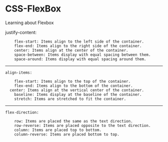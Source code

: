 # CSS-FlexBox
Learning about Flexbox

justify-content:    

    	flex-start: Items align to the left side of the container.
    	flex-end: Items align to the right side of the container.
    	center: Items align at the center of the container.
    	space-between: Items display with equal spacing between them.
    	space-around: Items display with equal spacing around them.
----------------------------------------------------------------------------
	
	align-items:

    	flex-start: Items align to the top of the container.
    	flex-end: Items align to the bottom of the container.
   	  center: Items align at the vertical center of the container.
    	baseline: Items display at the baseline of the container.
    	stretch: Items are stretched to fit the container.

----------------------------------------------------------------------------

	flex-direction:

    	row: Items are placed the same as the text direction.
    	row-reverse: Items are placed opposite to the text direction.
    	column: Items are placed top to bottom.
    	column-reverse: Items are placed bottom to top.
